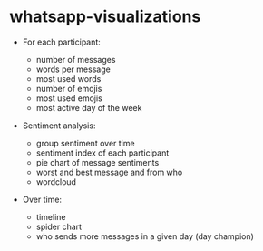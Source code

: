 # whatsapp-visualizations

- For each participant: 
    - number of messages
    - words per message
    - most used words
    - number of emojis
    - most used emojis
    - most active day of the week


- Sentiment analysis:
    - group sentiment over time
    - sentiment index of each participant
    - pie chart of message sentiments
    - worst and best message and from who
    - wordcloud
    
    
- Over time:
    - timeline
    - spider chart
    - who sends more messages in a given day (day champion)